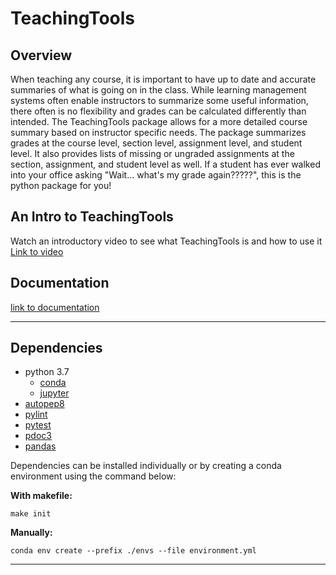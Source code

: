 # TeachingTools

## Overview

When teaching any course, it is important to have up to date and accurate summaries of what is going on in the class. While learning management systems often enable instructors to summarize some useful information, there often is no flexibility and grades can be calculated differently than intended. The TeachingTools package allows for a more detailed course summary based on instructor specific needs. The package summarizes grades at the course level, section level, assignment level, and student level. It also provides lists of missing or ungraded assignments at the section, assignment, and student level as well. If a student has ever walked into your office asking "Wait... what's my grade again?????", this is the python package for you!

## An Intro to TeachingTools

Watch an introductory video to see what TeachingTools is and how to use it
[Link to video](https://youtu.be/NcUCpbYCDAc)

## Documentation

[link to documentation](./docs/TeachingTools)

---

## Dependencies
* python 3.7
  * [conda](https://docs.conda.io/projects/conda/en/latest/user-guide/install/index.html)
  * [jupyter](https://jupyter.readthedocs.io/en/latest/install.html)
* [autopep8](https://pypi.org/project/autopep8/)
* [pylint](http://pylint.pycqa.org/en/latest/user_guide/installation.html)
* [pytest](https://docs.pytest.org/en/stable/getting-started.html)
* [pdoc3](https://pypi.org/project/pdoc3/)
* [pandas](https://pandas.pydata.org/getting_started.html)

Dependencies can be installed individually or by creating a conda environment using the command below:

**With makefile:**  

	make init

**Manually:**  

	conda env create --prefix ./envs --file environment.yml

---
